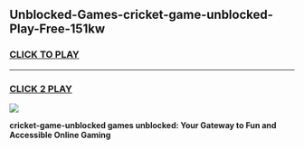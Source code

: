 
## Unblocked-Games-cricket-game-unblocked-Play-Free-151kw
<h3>
<a href="https://premium76.site?title=cricket-game-unblocked&ref=09A">CLICK TO PLAY</a></h3>
<hr>

<h3>
<a href="https://premium76.site?title=cricket-game-unblocked&ref=09A">CLICK 2 PLAY</a>
  
</h3>

<a href="https://premium76.site?title=cricket-game-unblocked&ref=09A"><img src="https://clearcache.store/games.png"></a>


**cricket-game-unblocked games unblocked: Your Gateway to Fun and Accessible Online Gaming**
